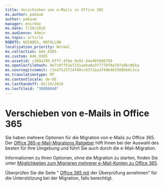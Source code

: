 ```yaml
---
title: Verschieben von e-Mails in Office 365
ms.author: pebaum
author: pebaum
manager: mnirkhe
ms.date: 7/20/2018
ms.audience: Admin
ms.topic: article
ROBOTS: NOINDEX, NOFOLLOW
localization_priority: Normal
ms.collection: Adm_O365
ms.custom: Adm_O365
ms.assetid: c360a785-bfff-4f8a-9a91-44e40f696799
ms.openlocfilehash: 0e7c0ff51ef231aeba0a3f7778f8a787a9bc0b5a
ms.sourcegitcommit: c3ed7525f24f80cc6372aa3f496463500bb0c3ca
ms.translationtype: MT
ms.contentlocale: de-DE
ms.lasthandoff: 02/19/2019
ms.locfileid: "30088040"
---
```

# <a name="move-email-to-office-365"></a>Verschieben von e-Mails in Office 365

Sie haben mehrere Optionen für die Migration von e-Mails zu Office 365. Der [Office 365-e-Mail-Migrations Ratgeber](https://aka.ms/alchemyinsight-mailmigrationadvisor) hilft Ihnen bei der Auswahl des besten für Ihre Umgebung und führt Sie auch durch die e-Mail-Migration. 
  
Informationen zu Ihren Optionen, ohne die Migration zu starten, finden Sie unter [Möglichkeiten zum Migrieren mehrerer e-Mail-Konten zu Office 365](https://support.office.com/article/0a4913fe-60fb-498f-9155-a86516418842).

Überprüfen Sie die Seite " [Office 365 mit](https://www.microsoft.com/fasttrack/microsoft-365/office-365) der Überprüfung annehmen" für die Unterstützung bei der Migration, falls berechtigt.
  

